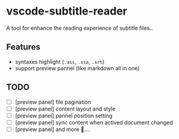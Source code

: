 # vscode-subtitle-reader

A tool for enhance the reading experience of subtitle files..

## Features
* syntaxes highlight (`.ass`, `.ssa`, `.srt`) 
* support preview pannel (like markdown all in one)

## TODO
- [ ] [preview panel] file pagination
- [ ] [preview panel] content layout and style
- [ ] [preview panel] pannel position setting
- [ ] [preview panel] sync content when actived document changed
- [ ] [preview panel] and more 🤯....
